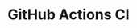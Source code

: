 # GitHub Actions CI











































































































































































































































































































































































































































































































































































































































































































































































































































































































































































































































































































































































































































































































































































































































































































































































































































































































































































































































































































































































































































































































































































































































































































































































































































































































































































































































































































































































































































































































































































































































































































































































